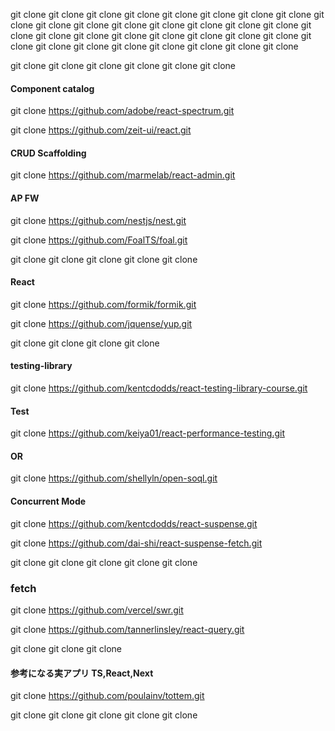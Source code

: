 git clone 
git clone 
git clone 
git clone 
git clone 
git clone 
git clone 
git clone 
git clone 
git clone 
git clone 
git clone 
git clone 
git clone 
git clone 
git clone 
git clone 
git clone 
git clone 
git clone 
git clone 
git clone 
git clone 
git clone 
git clone 
git clone 
git clone 
git clone 
git clone 
git clone 
git clone 
git clone 

git clone 
git clone 
git clone 
git clone 
git clone 
git clone 



#### 
#### 
#### 
#### 
#### 
#### 
#### 
#### 

#### Component catalog 

git clone https://github.com/adobe/react-spectrum.git

git clone https://github.com/zeit-ui/react.git

#### CRUD Scaffolding 

git clone https://github.com/marmelab/react-admin.git

#### AP FW

git clone https://github.com/nestjs/nest.git

git clone https://github.com/FoalTS/foal.git

git clone 
git clone 
git clone 
git clone 
git clone 

#### React

git clone https://github.com/formik/formik.git

git clone https://github.com/jquense/yup.git

git clone 
git clone 
git clone 
git clone 

#### testing-library

git clone https://github.com/kentcdodds/react-testing-library-course.git

#### Test
git clone https://github.com/keiya01/react-performance-testing.git

#### OR
git clone https://github.com/shellyln/open-soql.git

#### Concurrent Mode

git clone https://github.com/kentcdodds/react-suspense.git

git clone https://github.com/dai-shi/react-suspense-fetch.git

git clone 
git clone 
git clone 
git clone 
git clone 

### fetch 

git clone https://github.com/vercel/swr.git

git clone https://github.com/tannerlinsley/react-query.git

git clone 
git clone 
git clone 

#### 参考になる実アプリ TS,React,Next 

git clone https://github.com/poulainv/tottem.git

git clone 
git clone 
git clone 
git clone 
git clone 
